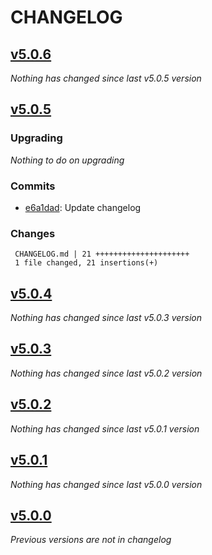 # CHANGELOG

## [v5.0.6](https://github.com/softspring/response-headers/releases/tag/v5.0.6)

*Nothing has changed since last v5.0.5 version*

## [v5.0.5](https://github.com/softspring/response-headers/releases/tag/v5.0.5)

### Upgrading

*Nothing to do on upgrading*

### Commits

- [e6a1dad](https://github.com/softspring/response-headers/commit/e6a1dada1fee4dac278e73e2e7be9c48cb9f6640): Update changelog

### Changes

```
 CHANGELOG.md | 21 +++++++++++++++++++++
 1 file changed, 21 insertions(+)
```

## [v5.0.4](https://github.com/softspring/response-headers/releases/tag/v5.0.4)

*Nothing has changed since last v5.0.3 version*

## [v5.0.3](https://github.com/softspring/response-headers/releases/tag/v5.0.3)

*Nothing has changed since last v5.0.2 version*

## [v5.0.2](https://github.com/softspring/response-headers/releases/tag/v5.0.2)

*Nothing has changed since last v5.0.1 version*

## [v5.0.1](https://github.com/softspring/response-headers/releases/tag/v5.0.1)

*Nothing has changed since last v5.0.0 version*

## [v5.0.0](https://github.com/softspring/response-headers/releases/tag/v5.0.0)

*Previous versions are not in changelog*
